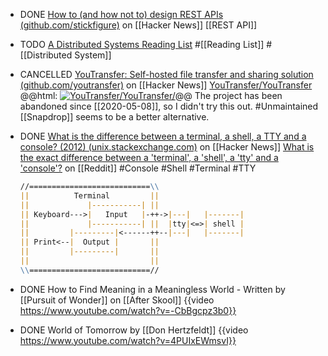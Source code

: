- DONE [How to (and how not to) design REST APIs (github.com/stickfigure)](https://news.ycombinator.com/item?id=38103310) on [[Hacker News]] [[REST API]]
- TODO [A Distributed Systems Reading List](https://dancres.github.io/Pages/) #[[Reading List]] #[[Distributed System]]
- CANCELLED [YouTransfer: Self-hosted file transfer and sharing solution (github.com/youtransfer)](https://news.ycombinator.com/item?id=38978630) on [[Hacker News]]
  [YouTransfer/YouTransfer](https://github.com/YouTransfer/YouTransfer)
  @@html: <a href="https://github.com/YouTransfer/YouTransfer/"><img src="https://github-readme-stats-astronomer.vercel.app/api/pin/?username=YouTransfer&repo=YouTransfer&theme=tokyonight" alt="YouTransfer/YouTransfer/"/></a>@@
  The project has been abandoned since [[2020-05-08]], so I didn't try this out. #Unmaintained
  [[Snapdrop]] seems to be a better alternative.
- DONE [What is the difference between a terminal, a shell, a TTY and a console? (2012) (unix.stackexchange.com)](https://news.ycombinator.com/item?id=38984096) on [[Hacker News]] 
  [What is the exact difference between a 'terminal', a 'shell', a 'tty' and a 'console'?](https://www.reddit.com/r/programming/comments/41u5hw/comment/cz5ejh6/) on [[Reddit]]
  #Console #Shell #Terminal #TTY
  
  ```markdown
  //===========================\\
  ||          Terminal         ||
  ||             |-----------| ||
  || Keyboard--->|   Input   |-++->|---|   |-------|
  ||             |-----------| ||  |tty|<=>| shell |
  ||         |---------|<------++--|---|   |-------|
  || Print<--|  Output |       ||
  ||         |---------|       ||
  ||                           ||
  \\===========================//
  ```
- DONE How to Find Meaning in a Meaningless World - Written by [[Pursuit of Wonder]] on [[After Skool]]
  {{video https://www.youtube.com/watch?v=-CbBgcpz3b0}}
- DONE World of Tomorrow by [[Don Hertzfeldt]]
  {{video https://www.youtube.com/watch?v=4PUIxEWmsvI}}